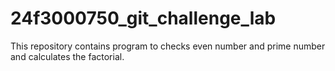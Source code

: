 # 24f3000750_git_challenge_lab
This repository contains program to checks even number and prime number and calculates the factorial.
